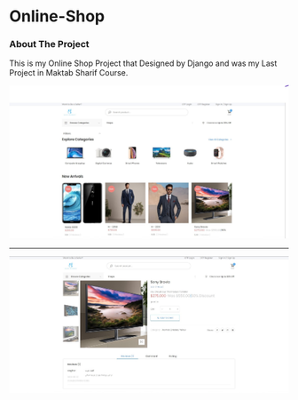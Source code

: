# Online-Shop

### About The Project

This is my Online Shop Project that Designed by Django and was my Last Project in Maktab Sharif Course.

![](/src/statics/homepage.jpg)
<hr>

![](/src/statics/Product.jpg)